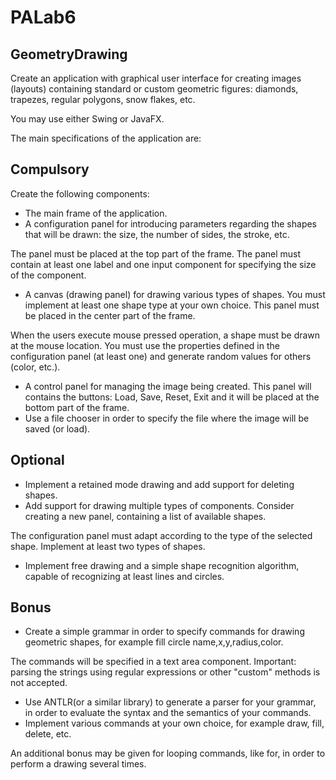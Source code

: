 # PALab6

## GeometryDrawing

Create an application with graphical user interface for creating images (layouts) containing standard or custom geometric figures: diamonds, trapezes, regular polygons, snow flakes, etc.

You may use either Swing or JavaFX.

The main specifications of the application are:

## Compulsory

Create the following components:

- The main frame of the application.
- A configuration panel for introducing parameters regarding the shapes that will be drawn: the size, the number of sides, the stroke, etc.

The panel must be placed at the top part of the frame. The panel must contain at least one label and one input component for specifying the size of the component.
- A canvas (drawing panel) for drawing various types of shapes. You must implement at least one shape type at your own choice. This panel must be placed in the center part of the frame.

When the users execute mouse pressed operation, a shape must be drawn at the mouse location. You must use the properties defined in the configuration panel (at least one) and generate random values for others (color, etc.).
- A control panel for managing the image being created. This panel will contains the buttons: Load, Save, Reset, Exit and it will be placed at the bottom part of the frame.
- Use a file chooser in order to specify the file where the image will be saved (or load).

## Optional

- Implement a retained mode drawing and add support for deleting shapes.
- Add support for drawing multiple types of components. Consider creating a new panel, containing a list of available shapes.

The configuration panel must adapt according to the type of the selected shape. Implement at least two types of shapes.
- Implement free drawing and a simple shape recognition algorithm, capable of recognizing at least lines and circles.

## Bonus

- Create a simple grammar in order to specify commands for drawing geometric shapes, for example fill circle name,x,y,radius,color.

The commands will be specified in a text area component. Important: parsing the strings using regular expressions or other "custom" methods is not accepted.
- Use ANTLR(or a similar library) to generate a parser for your grammar, in order to evaluate the syntax and the semantics of your commands.
- Implement various commands at your own choice, for example draw, fill, delete, etc.

An additional bonus may be given for looping commands, like for, in order to perform a drawing several times.
